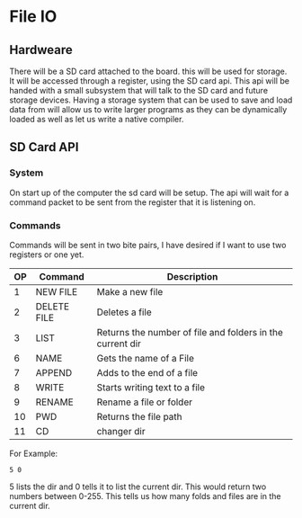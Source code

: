 # File IO
## Hardweare
There will be a SD card attached to the board. this will be used for storage. It will be accessed through a register, using the SD card api. This api will be handed with a small subsystem that will talk to the SD card and future storage devices. Having a storage system that can be used to save and load data from will allow us to write larger programs as they can be dynamically loaded as well as let us write a native compiler.
## SD Card API
### System
On start up of the computer the sd card will be setup. The api will wait for a command packet to be sent from the register that it is listening on. 
### Commands
Commands will be sent in  two bite pairs, I have desired  if I want to use two registers or one yet. 

| OP | Command | Description |
|---|---|---|
| 1 | NEW FILE | Make a  new file |
| 2 | DELETE FILE | Deletes a file |
| 3 | LIST | Returns the number of file and folders in the current dir|
| 6 | NAME | Gets the name of a File |
| 7 | APPEND | Adds to the end of a file | 
| 8 | WRITE | Starts writing text to a file|
| 9 | RENAME | Rename a file or folder|
| 10| PWD| Returns the file path |
| 11| CD | changer dir

For Example:

``` 5 0 ```

 5 lists the dir and 0 tells  it to  list the current dir. This would return two numbers between 0-255.
This tells us how many folds and files are in the current dir.
